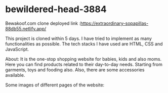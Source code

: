 # bewildered-head-3884
Bewakoof.com clone deployed link :https://extraordinary-sopapillas-88db55.netlify.app/

This project is cloned within 5 days. I have tried to implement as many functionalities as possible. The tech stacks I have used are HTML, CSS and JavaScript.

About: It is the one-stop shopping website for babies, kids and also moms. Here you can find products related to their day-to-day needs. Starting from garments, toys and fooding also. Also, there are some accessories available.

Some images of different pages of the website:
